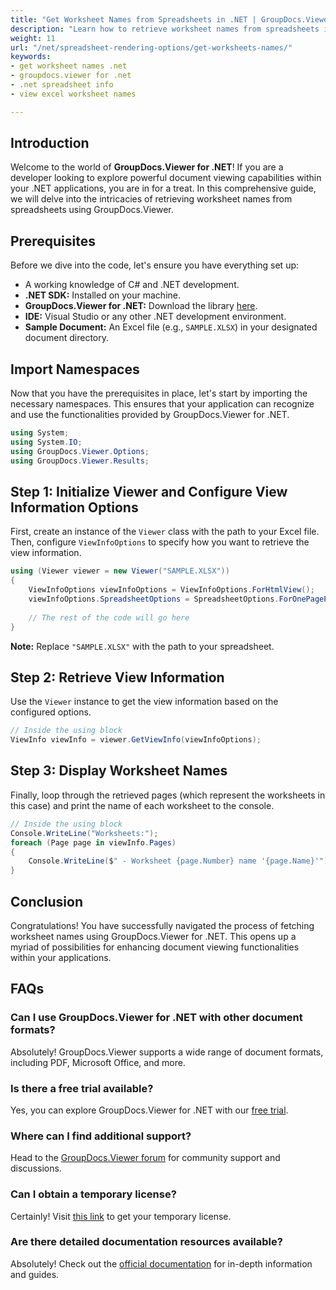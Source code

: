 ```yaml
---
title: "Get Worksheet Names from Spreadsheets in .NET | GroupDocs.Viewer"
description: "Learn how to retrieve worksheet names from spreadsheets in your .NET applications using GroupDocs.Viewer. A step-by-step guide for seamless integration."
weight: 11
url: "/net/spreadsheet-rendering-options/get-worksheets-names/"
keywords:
- get worksheet names .net
- groupdocs.viewer for .net
- .net spreadsheet info
- view excel worksheet names

---
```


## Introduction

Welcome to the world of **GroupDocs.Viewer for .NET**! If you are a developer looking to explore powerful document viewing capabilities within your .NET applications, you are in for a treat. In this comprehensive guide, we will delve into the intricacies of retrieving worksheet names from spreadsheets using GroupDocs.Viewer.

## Prerequisites

Before we dive into the code, let's ensure you have everything set up:
*   A working knowledge of C# and .NET development.
*   **.NET SDK:** Installed on your machine.
*   **GroupDocs.Viewer for .NET:** Download the library [here](https://releases.groupdocs.com/viewer/net/).
*   **IDE:** Visual Studio or any other .NET development environment.
*   **Sample Document:** An Excel file (e.g., `SAMPLE.XLSX`) in your designated document directory.

## Import Namespaces

Now that you have the prerequisites in place, let's start by importing the necessary namespaces. This ensures that your application can recognize and use the functionalities provided by GroupDocs.Viewer for .NET.

```csharp
using System;
using System.IO;
using GroupDocs.Viewer.Options;
using GroupDocs.Viewer.Results;
```

## Step 1: Initialize Viewer and Configure View Information Options

First, create an instance of the `Viewer` class with the path to your Excel file. Then, configure `ViewInfoOptions` to specify how you want to retrieve the view information.

```csharp
using (Viewer viewer = new Viewer("SAMPLE.XLSX"))
{
    ViewInfoOptions viewInfoOptions = ViewInfoOptions.ForHtmlView();
    viewInfoOptions.SpreadsheetOptions = SpreadsheetOptions.ForOnePagePerSheet();
    
    // The rest of the code will go here
}
```
**Note:** Replace `"SAMPLE.XLSX"` with the path to your spreadsheet.

## Step 2: Retrieve View Information

Use the `Viewer` instance to get the view information based on the configured options.

```csharp
// Inside the using block
ViewInfo viewInfo = viewer.GetViewInfo(viewInfoOptions);
```

## Step 3: Display Worksheet Names

Finally, loop through the retrieved pages (which represent the worksheets in this case) and print the name of each worksheet to the console.

```csharp
// Inside the using block
Console.WriteLine("Worksheets:");
foreach (Page page in viewInfo.Pages)
{
    Console.WriteLine($" - Worksheet {page.Number} name '{page.Name}'");
}
```

## Conclusion

Congratulations! You have successfully navigated the process of fetching worksheet names using GroupDocs.Viewer for .NET. This opens up a myriad of possibilities for enhancing document viewing functionalities within your applications.

## FAQs

### Can I use GroupDocs.Viewer for .NET with other document formats?
Absolutely! GroupDocs.Viewer supports a wide range of document formats, including PDF, Microsoft Office, and more.

### Is there a free trial available?
Yes, you can explore GroupDocs.Viewer for .NET with our [free trial](https://releases.groupdocs.com/).

### Where can I find additional support?
Head to the [GroupDocs.Viewer forum](https://forum.groupdocs.com/c/viewer/9) for community support and discussions.

### Can I obtain a temporary license?
Certainly! Visit [this link](https://purchase.groupdocs.com/temporary-license/) to get your temporary license.

### Are there detailed documentation resources available?
Absolutely! Check out the [official documentation](https://reference.groupdocs.com/viewer/net/) for in-depth information and guides.
